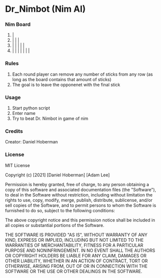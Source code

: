 # Dr_Nimbot (Nim AI)

### Nim Board

1. |
2. | | |
3. | | | | |
4. | | | | | | |

### Rules

1. Each round player can remove any number of sticks from any row (as long as the board contains that amount of sticks)
2. The goal is to leave the opponenet with the final stick

### Usage

1. Start python script
2. Enter name
3. Try to beat Dr. Nimbot in game of nim

### Credits

Creator: Daniel Hoberman

### License

MIT License

Copyright (c) [2021] [Daniel Hoberman] [Adam Lee]

Permission is hereby granted, free of charge, to any person obtaining a copy
of this software and associated documentation files (the "Software"), to deal
in the Software without restriction, including without limitation the rights
to use, copy, modify, merge, publish, distribute, sublicense, and/or sell
copies of the Software, and to permit persons to whom the Software is
furnished to do so, subject to the following conditions:

The above copyright notice and this permission notice shall be included in all
copies or substantial portions of the Software.

THE SOFTWARE IS PROVIDED "AS IS", WITHOUT WARRANTY OF ANY KIND, EXPRESS OR
IMPLIED, INCLUDING BUT NOT LIMITED TO THE WARRANTIES OF MERCHANTABILITY,
FITNESS FOR A PARTICULAR PURPOSE AND NONINFRINGEMENT. IN NO EVENT SHALL THE
AUTHORS OR COPYRIGHT HOLDERS BE LIABLE FOR ANY CLAIM, DAMAGES OR OTHER
LIABILITY, WHETHER IN AN ACTION OF CONTRACT, TORT OR OTHERWISE, ARISING FROM,
OUT OF OR IN CONNECTION WITH THE SOFTWARE OR THE USE OR OTHER DEALINGS IN THE
SOFTWARE.

